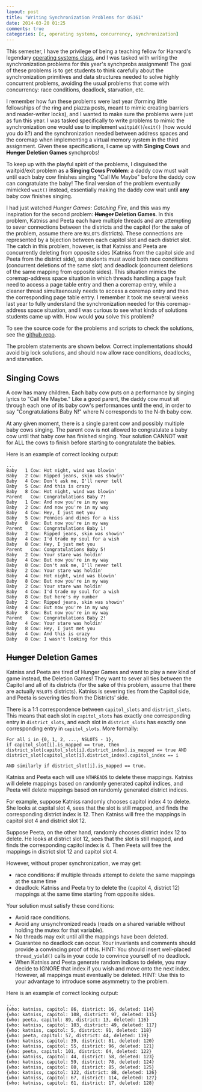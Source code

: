 ```yaml
---
layout: post
title: "Writing Synchronization Problems for OS161"
date: 2014-03-20 01:25
comments: true
categories: [c, operating systems, concurrency, synchronization]
---
```


This semester, I have the privilege of being a teaching fellow
for Harvard's legendary [operating systems class](http://www.eecs.harvard.edu/~margo/cs161/),
and I was tasked with writing the synchronization problems for
this year's synchprobs assignment! The goal of these problems
is to get students to think carefully about the synchronization
primitives and data structures needed to solve highly concurrent
problems, avoiding the usual problems that come with concurrency:
race conditions, deadlock, starvation, etc.

I remember how fun these problems
were last year (forming little fellowships of the ring and piazza posts,
meant to mimic creating barriers and reader-writer locks), and
I wanted to make sure the problems were just as fun this year.
I was tasked specifically to write problems to mimic the
synchronization one would use to implement `waitpid()`/`exit()`
(how would you do it?) and the synchronization needed
between address spaces and the coremap when implementing
a virtual memory system in the third assignment. Given
these specifications, I came up with
**Singing Cows** and **~~Hunger~~ Deletion Games** synchprobs!

<!-- more -->

To keep up with the playful spirit of the problems, I
disguised the waitpid/exit problem as a **Singing Cows Problem**:
a daddy cow must wait until each baby cow finishes
singing "Call Me Maybe" before the daddy cow can congratulate
the baby! The final version of the problem eventually
mimicked `wait()` instead, essentially making the daddy
cow wait until **any** baby cow finishes singing.

I had just watched *Hunger Games: Catching Fire*, and this
was my inspiration for the second problem: **~~Hunger~~ Deletion Games**.
In this problem, Katniss and Peeta each have multiple threads
and are attempting to sever connections between the districts
and the capitol (for the sake of the problem, assume there
are `NSLOTS` districts). These connections are represented
by a bijection between each
capitol slot and each district slot. The catch in this problem,
however, is that Katniss and Peeta are concurrently deleting
from opposite sides (Katniss from the capitol side and Peeta
from the district side), so students must avoid
both race conditions (concurrent deletions of the same slot)
and deadlock (concurrent deletions of the same mapping
from opposite sides). This situation mimics the coremap-address
space situation in which threads handling a page fault
need to access a page table entry and then
a coremap entry, while a cleaner thread simultaenously needs
to access a coremap entry and then the corresponding page
table entry. I remember it took me several weeks last year to fully
understand the synchronization needed for this coremap-address space
situation, and I was curious to see what kinds of solutions
students came up with. How would **you** solve this problem?

To see the source code for the problems and scripts to
check the solutions, see the [github repo](https://github.com/kennyyu/cs161-a1scripts).

The problem statements are shown below. Correct implementations should
avoid big lock solutions, and should now allow race conditions,
deadlocks, and starvation.

## Singing Cows

A cow has many children. Each baby cow puts on a performance by singing
lyrics to "Call Me Maybe." Like a good parent, the daddy cow must
sit through each one of its baby cow's performances until the end, in order
to say "Congratulations Baby N!" where N corresponds to the N-th baby cow.

At any given moment, there is a single parent cow and possibly multiple
baby cows singing. The parent cow is not allowed to congratulate a baby
cow until that baby cow has finished singing. Your solution CANNOT
wait for ALL the cows to finish before starting to congratulate the babies.

Here is an example of correct looking output:

```
...
Baby   1 Cow: Hot night, wind was blowin'
Baby   2 Cow: Ripped jeans, skin was showin'
Baby   4 Cow: Don't ask me, I'll never tell
Baby   5 Cow: And this is crazy
Baby   8 Cow: Hot night, wind was blowin'
Parent   Cow: Congratulations Baby 7!
Baby   1 Cow: And now you're in my way
Baby   2 Cow: And now you're in my way
Baby   4 Cow: Hey, I just met you
Baby   5 Cow: Pennies and dimes for a kiss
Baby   8 Cow: But now you're in my way
Parent   Cow: Congratulations Baby 1!
Baby   2 Cow: Ripped jeans, skin was showin'
Baby   4 Cow: I'd trade my soul for a wish
Baby   8 Cow: Hey, I just met you
Parent   Cow: Congratulations Baby 5!
Baby   2 Cow: Your stare was holdin'
Baby   4 Cow: But now you're in my way
Baby   8 Cow: Don't ask me, I'll never tell
Baby   2 Cow: Your stare was holdin'
Baby   4 Cow: Hot night, wind was blowin'
Baby   8 Cow: But now you're in my way
Baby   2 Cow: Your stare was holdin'
Baby   4 Cow: I'd trade my soul for a wish
Baby   8 Cow: But here's my number
Baby   2 Cow: Ripped jeans, skin was showin'
Baby   4 Cow: But now you're in my way
Baby   8 Cow: But now you're in my way
Parent   Cow: Congratulations Baby 2!
Baby   4 Cow: Your stare was holdin'
Baby   8 Cow: Hey, I just met you
Baby   4 Cow: And this is crazy
Baby   8 Cow: I wasn't looking for this
```

## ~~Hunger~~ Deletion Games

Katniss and Peeta are tired of Hunger Games and want to play a new kind
of game instead, the Deletion Games! They want to sever all ties between
the Capitol and all of its districts (for the sake of this problem, assume
that there are actually `NSLOTS` districts). Katniss is severing ties
from the Capitol side, and Peeta is severing ties from the Districts' side.

There is a 1:1 correspondence between `capitol_slots` and `district_slots`. This
means that each slot in `capitol_slots` has exactly one corresponding entry in
`district_slots`, and each slot in `district_slots` has exactly one corresponding
entry in `capitol_slots`. More formally:

```
For all i in {0, 1, 2, ..., NSLOTS - 1},
if capitol_slot[i].is_mapped == true, then
district_slot[capitol_slot[i].district_index].is_mapped == true AND
district_slot[capitol_slot[i].district_index].capitol_index == i

AND similarly if district_slot[i].is_mapped == true.
```

Katniss and Peeta each will use `NTHREADS` to delete these mappings. Katniss
will delete mappings based on randomly generated capitol indices, and Peeta
will delete mappings based on randomly generated district indices.

For example, suppose Katniss randomly chooses capitol index 4 to delete.
She looks at capital slot 4, sees that the slot is still mapped, and finds
the corresponding district index is 12. Then Katniss will free the mappings
in capitol slot 4 and district slot 12.

Suppose Peeta, on the other hand, randomly chooses district index 12 to
delete. He looks at district slot 12, sees that the slot is still mapped,
and finds the corresponding capitol index is 4. Then Peeta will free the
mappings in district slot 12 and capitol slot 4.

However, without proper synchronization, we may get:

*  race conditions: if multiple threads attempt to delete the same mappings at the same time
*  deadlock: Katniss and Peeta try to delete the (capitol 4, district 12)
   mappings at the same time starting from opposite sides.

Your solution must satisfy these conditions:

*  Avoid race conditions.
*  Avoid any unsynchronized reads (reads on a shared variable without holding the mutex for that variable).
*  No threads may exit until all the mappings have been deleted.
*  Guarantee no deadlock can occur. Your invariants and comments should
   provide a convincing proof of this.
   HINT: You should insert well-placed `thread_yield()` calls in your code to
   convince yourself of no deadlock.
*  When Katniss and Peeta generate random indices to delete, you may decide
   to IGNORE that index if you wish and move onto the next index. However,
   all mappings must eventually be deleted.
   HINT: Use this to your advantage to introduce some asymmetry to the
   problem.

Here is an example of correct looking output:

```
...
{who: katniss, capitol: 86, district: 16, deleted: 114}
{who: katniss, capitol: 108, district: 97, deleted: 115}
{who: peeta, capitol: 89, district: 13, deleted: 116}
{who: katniss, capitol: 103, district: 49, deleted: 117}
{who: katniss, capitol: 5, district: 91, deleted: 118}
{who: peeta, capitol: 57, district: 44, deleted: 119}
{who: katniss, capitol: 39, district: 81, deleted: 120}
{who: katniss, capitol: 55, district: 96, deleted: 121}
{who: peeta, capitol: 101, district: 64, deleted: 122}
{who: katniss, capitol: 44, district: 58, deleted: 123}
{who: katniss, capitol: 59, district: 78, deleted: 124}
{who: katniss, capitol: 80, district: 85, deleted: 125}
{who: katniss, capitol: 122, district: 88, deleted: 126}
{who: katniss, capitol: 67, district: 114, deleted: 127}
{who: katniss, capitol: 61, district: 17, deleted: 128}
```
